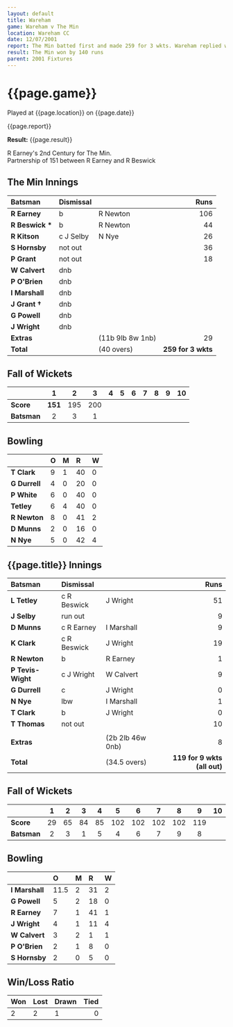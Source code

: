 ```yaml
---
layout: default
title: Wareham
game: Wareham v The Min
location: Wareham CC
date: 12/07/2001
report: The Min batted first and made 259 for 3 wkts. Wareham replied with 119 for 9 wkts (all out)
result: The Min won by 140 runs
parent: 2001 Fixtures
---
```


# {{page.game}}

Played at {{page.location}} on {{page.date}}

{{page.report}}

**Result:** {{page.result}}

R Earney's 2nd Century for The Min.<br />
Partnership of 151 between R Earney and R Beswick

## The Min Innings

| Batsman | Dismissal |  | Runs |
|:---|:---|---|---:|
| **R Earney** | b | R Newton | 106 |
| **R Beswick &#42;** | b | R Newton | 44 |
| **R Kitson** | c J Selby | N Nye | 26 |
| **S Hornsby** | not out |  | 36 |
| **P Grant** | not out |  | 18 |
| **W Calvert** | dnb |  |  |
| **P O'Brien** | dnb |  |  |
| **I Marshall** | dnb |  |  |
| **J Grant &#8224;** | dnb |  |  |
| **G Powell** | dnb |  |  |
| **J Wright** | dnb |  |  |
| **Extras** | | (11b 9lb 8w 1nb) | 29 |
| **Total** | | (40 overs) | **259 for 3 wkts** |

## Fall of Wickets

| | 1 | 2 | 3 | 4 | 5 | 6 | 7 | 8 | 9 | 10 |
|---|:---:|:---:|:---:|:---:|:---:|:---:|:---:|:---:|:---:|:---:|
| **Score** | **151** | 195 | 200 |  |  |  |  |  |  |  |
| **Batsman** | 2 | 3 | 1 |  |  |  |  |  |  |  |

## Bowling

| | O | M | R | W |
|---|:---|:---|:---|:---|
| **T Clark** | 9 | 1 | 40 | 0 |
| **G Durrell** | 4 | 0 | 20 | 0 |
| **P White** | 6 | 0 | 40 | 0 |
| **Tetley** | 6 | 4 | 40 | 0 |
| **R Newton** | 8 | 0 | 41 | 2 |
| **D Munns** | 2 | 0 | 16 | 0 |
| **N Nye** | 5 | 0 | 42 | 4 |

## {{page.title}} Innings

| Batsman | Dismissal |  | Runs |
|:---|:---|---|---:|
| **L Tetley** | c R Beswick | J Wright | 51 |
| **J Selby** | run out |  | 9 |
| **D Munns** | c R Earney | I Marshall | 9 |
| **K Clark** | c R Beswick | J Wright | 19 |
| **R Newton** | b | R Earney | 1 |
| **P Tevis-Wight** | c J Wright | W Calvert | 9 |
| **G Durrell** | c | J Wright | 0 |
| **N Nye** | lbw | I Marshall | 1 |
| **T Clark** | b | J Wright | 0 |
| **T Thomas** | not out |  | 10 |
|  |  |  |  |
| **Extras** | | (2b 2lb 46w 0nb) | 8 |
| **Total** | | (34.5 overs) | **119 for 9 wkts (all out)** |

## Fall of Wickets

| | 1 | 2 | 3 | 4 | 5 | 6 | 7 | 8 | 9 | 10 |
|---|:---:|:---:|:---:|:---:|:---:|:---:|:---:|:---:|:---:|:---:|
| **Score** | 29 | 65 | 84 | 85 | 102 | 102 | 102 | 102 | 119 |  |
| **Batsman** | 2 | 3 | 1 | 5 | 4 | 6 | 7 | 9 | 8 |  |

## Bowling

| | O | M | R | W |
|---|:---|:---|:---|:---|
| **I Marshall** | 11.5 | 2 | 31 | 2 |
| **G Powell** | 5 | 2 | 18 | 0 |
| **R Earney** | 7 | 1 | 41 | 1 |
| **J Wright** | 4 | 1 | 11 | 4 |
| **W Calvert** | 3 | 2 | 1 | 1 |
| **P O'Brien** | 2 | 1 | 8 | 0 |
| **S Hornsby** | 2 | 0 | 5 | 0 |

## Win/Loss Ratio

| Won | Lost | Drawn | Tied |
|:---|:---|:---|---:|
| 2 | 2 | 1 | 0 |